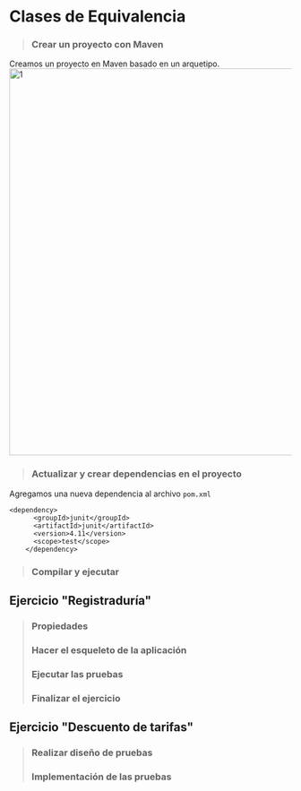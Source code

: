 # **Clases de Equivalencia**

> ### Crear un proyecto con Maven 
Creamos un proyecto en Maven basado en un arquetipo.
<img width="691" alt="1" src="https://user-images.githubusercontent.com/59893804/91614712-ab0e1c80-e947-11ea-99a8-29468074333f.png">
>
> ### Actualizar y crear dependencias en el proyecto
Agregamos una nueva dependencia al archivo ``` pom.xml ```

```
<dependency>
      <groupId>junit</groupId>
      <artifactId>junit</artifactId>
      <version>4.11</version>
      <scope>test</scope>
    </dependency>
```    
>    
> ### Compilar y ejecutar 

## Ejercicio "Registraduría"
> ### Propiedades
> ### Hacer el esqueleto de la aplicación
> ### Ejecutar las pruebas
> ### Finalizar el ejercicio

## Ejercicio "Descuento de tarifas"
> ### Realizar diseño de pruebas
> ### Implementación de las pruebas 






